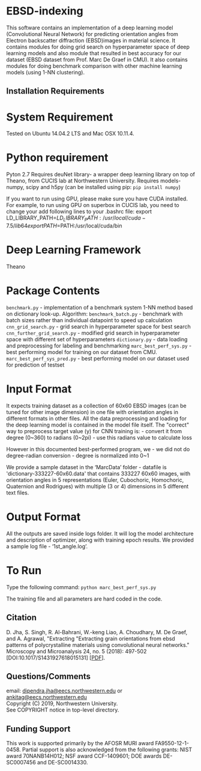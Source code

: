 # EBSD-indexing

This software contains an implementation of a deep learning model (Convolutional Neural Network) for predicting orientation angles from Electron backscatter diffraction (EBSD)images in material science.
It contains modules for doing grid search on hyperparameter space of deep learning models and also module that resulted in best accuracy for our dataset (EBSD dataset from Prof. Marc De Graef in CMU).
It also contains modules for doing benchmark comparison with other machine learning models (using 1-NN clustering).


## Installation Requirements

System Requirement
==================
Tested on Ubuntu 14.04.2 LTS and Mac OSX 10.11.4.

Python requirement
==================
Pyton 2.7
Requires deuNet library-  a wrapper deep learning library on top of Theano, from CUCIS lab at Northwestern University.
Requires models- numpy, scipy and h5py (can be installed using pip: `pip install numpy`)

If you want to run using GPU, please make sure you have CUDA installed. For example, to run using GPU on superbox in CUCIS lab, you need to change your add following lines to your .bashrc file:
export LD_LIBRARY_PATH=$LD_LIBRARY_PATH:/usr/local/cuda-7.5/lib64
export PATH=$PATH:/usr/local/cuda/bin


Deep Learning Framework
=======================
Theano

Package Contents
================
`benchmark.py` - implementation of a benchmark system 1-NN method based on dictionary look-up.
Algorithm:
`benchmark_batch.py` - benchmark with batch sizes rather than individual datapoint to speed up calculation
`cnn_grid_search.py` - grid search in hyperparameter space for best search
`cnn_further_grid_search.py` - modified grid search in hyperparameter space with different set of hyperparameters
`dictionary.py` - data loading and preprocessing for labeling and benchmarking
`marc_best_perf_sys.py` - best performing model for training on our dataset from CMU.
`marc_best_perf_sys_pred.py` - best performing model on our dataset used for prediction of testset

Input Format
============
It expects training dataset as a collection of 60x60 EBSD images (can be tuned for other image dimension) in one file with orientation angles in different formats in other files. All the data preprocessing and loading for the deep learning model is contained in the model file itself. The "correct" way to preprocess target value (y) for CNN training is:
    - convert it from degree (0~360) to radians (0~2pi)
    - use this radians value to calculate loss

However in this documented best-performed program, we
    - we did not do degree-radian conversion
    - degree is normalized into 0~1

We provide a sample dataset in the ‘MarcData’ folder - datafile is 'dictionary-333227-60x60.data' that contains 333227 60x60 images, with orientation angles in 5 representations (Euler, Cubochoric, Homochoric, Quaternion and Rodrigues) with multiple (3 or 4) dimensions in 5 different text files.

Output Format
=============
All the outputs are saved inside logs folder. It will log the model architecture and description of optimizer, along with training epoch results. We provided a sample log file - ‘1st_angle.log’.

To Run
======
Type the following command:
`python marc_best_perf_sys.py`

The training file and all parameters are hard coded in the code.

## Citation

D. Jha, S. Singh, R. Al-Bahrani, W.-keng Liao, A. Choudhary, M. De Graef, and A. Agrawal, "Extracting "Extracting grain orientations from ebsd patterns of polycrystalline materials using convolutional neural networks." Microscopy and Microanalysis 24, no. 5 (2018): 497-502 [DOI:10.1017/S1431927618015131] [<a href="https://www.cambridge.org/core/services/aop-cambridge-core/content/view/4B97FCE81ED02FE7F22148500FD24868/S1431927618015131a.pdf/extracting_grain_orientations_from_ebsd_patterns_of_polycrystalline_materials_using_convolutional_neural_networks.pdf">PDF</a>].


## Questions/Comments

email: dipendra.jha@eecs.northwestern.edu or ankitag@eecs.northwestern.edu</br>
Copyright (C) 2019, Northwestern University.<br/>
See COPYRIGHT notice in top-level directory.


## Funding Support

This work is supported primarily by the AFOSR MURI award FA9550-12-1-0458. Partial support is also acknowledged from the following grants: NIST award 70NANB14H012; NSF award CCF-1409601; DOE awards DE-SC0007456 and DE-SC0014330.
